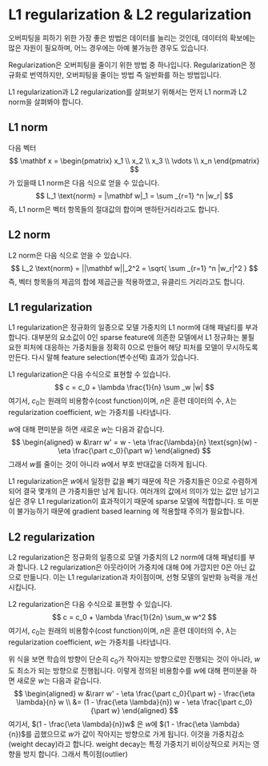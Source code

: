 # L1 regularization & L2 regularization

오버피팅을 피하기 위한 가장 좋은 방법은 데이터를 늘리는 것인데, 데이터의 확보에는 많은 자원이 필요하며, 어느 경우에는 아예 불가능한 경우도 있습니다.

Regularization은 오버피팅을 줄이기 위한 방법 중 하나입니다. Regularization은 정규화로 번역하지만, 오버피팅을 줄이는 방법 즉 일반화를 하는 방법입니다.

L1 regularization과 L2 regularization를 살펴보기 위해서는 먼저 L1 norm과  L2 norm을 살펴봐야 합니다.

## L1 norm

다음 벡터
$$
\mathbf x = \begin{pmatrix} x_1 \\ x_2 \\ x_3 \\ \vdots \\ x_n \end{pmatrix}
$$
가 있을때  L1 norm은 다음 식으로 얻을 수 있습니다.
$$
L_1 \text{norm} = |\mathbf w|_1 = \sum _{r=1} ^n |w_r|
$$
즉, L1 norm은 벡터 항목들의 절대값의 합이며 맨하탄거리라고도 합니다.

## L2 norm

L2 norm은 다음 식으로 얻을 수 있습니다.
$$
L_2 \text{norm} = ||\mathbf w||_2^2 = \sqrt{ \sum _{r=1} ^n |w_r|^2 }
$$
즉, 벡터 항목들의 제곱의 합에 제곱근을 적용하였고, 유클리드 거리라고도 합니다.

## L1 regularization

L1 regularization은 정규화의 일종으로 모델 가중치의 L1 norm에 대해 패널티를 부과 합니다. 대부분의 요소값이 0인  sparse feature에 의존한 모델에서 L1 정규화는 불필요한 피처에 대응하는 가중치들을 정확히 0으로 만들어 해당 피처를  모델이 무시하도록 만든다. 다시 말해 feature selection(변수선택) 효과가 있습니다.

L1 regularization은 다음 수식으로 표현할 수 있습니다.
$$
c = c_0 + \lambda \frac{1}{n} \sum _w |w|
$$
여기서, $c_0$는 원래의 비용함수(cost function)이며, $n$은 훈련 데이터의 수, $\lambda$는 regularization coefficient, $w$는 가중치를 나타냅니다.

$w$에 대해 편미분을 하면 새로운 $w$는 다음과 같습니다.
$$
\begin{aligned}
w
&\rarr w' = w - \eta \frac{\lambda}{n} \text{sgn}(w) - \eta \frac{\part c_0}{\part w}
\end{aligned}
$$
그래서 $w$를 줄이는 것이 아니라 $w$에서 부호 반대값을 더하게 됩니다. 

L1 regularization은 $w$에서 일정한 값을 빼기 때문에 작은 가중치들은 0으로 수렴하게 되어 결국 몇개의 큰 가중치들만 남게 됩니다. 여러개의 값에서 의미가 있는 값만 남기고 싶은 경우 L1 regularization이 효과적이기 때문에 sparse 모델에 적합합니다. 또 미분이 불가능하기 때문에 gradient based learning 에 적용할때 주의가 필요합니다.

## L2 regularization

L2 regularization은 정규화의 일종으로 모델 가중치의 L2 norm에 대해 패널티를 부과 합니다. L2 regularization은 아웃라이어 가중치에 대해 0에 가깝지만 0은 아닌 값으로 만듦니다. 이는 L1 regularization과 차이점이며, 선형 모델의 일반화 능력을 개선 시킵니다.

L2 regularization은 다음 수식으로 표현할 수 있습니다.
$$
c = c_0 + \lambda \frac{1}{2n} \sum_w w^2
$$
여기서, $c_0$는 원래의 비용함수(cost function)이며, $n$은 훈련 데이터의 수, $\lambda$는 regularization coefficient, $w$는 가중치를 나타냅니다.

위 식을 보면 학습의 방향이 단순히 $c_0$가 작아지는 방향으로만 진행되는 것이 아니라, $w$ 도 최소가 되는 방향으로 진행됩니다. 이렇게 정의된 비용함수를 $w$에 대해 편미분을 하면 새로운 $w$는 다음과 같습니다.
$$
\begin{aligned}
w
&\rarr w' - \eta \frac{\part c_0}{\part w} - \frac{\eta \lambda}{n} w \\
&= (1 - \frac{\eta \lambda}{n}) w - \eta \frac{\part c_0}{\part w}
\end{aligned}
$$
여기서, $(1 - \frac{\eta \lambda}{n})w$ 은 $w$에 $(1 - \frac{\eta \lambda}{n})$를 곱했으므로 $w$가 값이 작아지는 방향으로 가게 됩니다. 이것을 가중치감소(weight decay)라고 합니다. weight decay는 특정 가중치기 비이상적으로 커지는 영향을 방지 합니다.  그래서 특이점(outlier)



